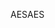 <span data-ttu-id="72c4a-101">AES</span><span class="sxs-lookup"><span data-stu-id="72c4a-101">AES</span></span>